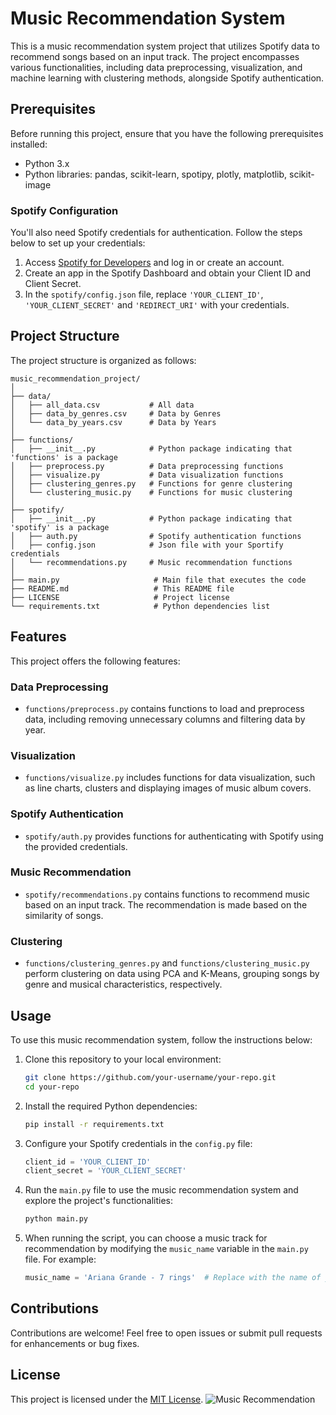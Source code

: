 # Music Recommendation System

This is a music recommendation system project that utilizes Spotify data to recommend songs based on an input track. The project encompasses various functionalities, including data preprocessing, visualization, and machine learning with clustering methods, alongside Spotify authentication.

## Prerequisites

Before running this project, ensure that you have the following prerequisites installed:

- Python 3.x
- Python libraries: pandas, scikit-learn, spotipy, plotly, matplotlib, scikit-image

### Spotify Configuration

You'll also need Spotify credentials for authentication. Follow the steps below to set up your credentials:

1. Access [Spotify for Developers](https://developer.spotify.com/dashboard/) and log in or create an account.
2. Create an app in the Spotify Dashboard and obtain your Client ID and Client Secret.
3. In the `spotify/config.json` file, replace `'YOUR_CLIENT_ID'`, `'YOUR_CLIENT_SECRET'` and `'REDIRECT_URI'` with your credentials.

## Project Structure

The project structure is organized as follows:

```
music_recommendation_project/
│
├── data/
│   ├── all_data.csv           # All data
│   ├── data_by_genres.csv     # Data by Genres
│   └── data_by_years.csv      # Data by Years
│
├── functions/
│   ├── __init__.py            # Python package indicating that 'functions' is a package
│   ├── preprocess.py          # Data preprocessing functions
│   ├── visualize.py           # Data visualization functions
│   ├── clustering_genres.py   # Functions for genre clustering
│   └── clustering_music.py    # Functions for music clustering
│
├── spotify/
│   ├── __init__.py            # Python package indicating that 'spotify' is a package
│   ├── auth.py                # Spotify authentication functions
│   ├── config.json            # Json file with your Sportify credentials
│   └── recommendations.py     # Music recommendation functions
│
├── main.py                     # Main file that executes the code
├── README.md                   # This README file
├── LICENSE                     # Project license
└── requirements.txt            # Python dependencies list
```

## Features

This project offers the following features:

### Data Preprocessing

- `functions/preprocess.py` contains functions to load and preprocess data, including removing unnecessary columns and filtering data by year.

### Visualization

- `functions/visualize.py` includes functions for data visualization, such as line charts, clusters and displaying images of music album covers.

### Spotify Authentication

- `spotify/auth.py` provides functions for authenticating with Spotify using the provided credentials.

### Music Recommendation

- `spotify/recommendations.py` contains functions to recommend music based on an input track. The recommendation is made based on the similarity of songs.

### Clustering

- `functions/clustering_genres.py` and `functions/clustering_music.py` perform clustering on data using PCA and K-Means, grouping songs by genre and musical characteristics, respectively.

## Usage

To use this music recommendation system, follow the instructions below:

1. Clone this repository to your local environment:

   ```bash
   git clone https://github.com/your-username/your-repo.git
   cd your-repo
   ```

2. Install the required Python dependencies:

   ```bash
   pip install -r requirements.txt
   ```

3. Configure your Spotify credentials in the `config.py` file:

   ```python
   client_id = 'YOUR_CLIENT_ID'
   client_secret = 'YOUR_CLIENT_SECRET'
   ```

4. Run the `main.py` file to use the music recommendation system and explore the project's functionalities:

   ```bash
   python main.py
   ```

5. When running the script, you can choose a music track for recommendation by modifying the `music_name` variable in the `main.py` file. For example:

   ```python
   music_name = 'Ariana Grande - 7 rings'  # Replace with the name of your desired input track
   ```

## Contributions

Contributions are welcome! Feel free to open issues or submit pull requests for enhancements or bug fixes.

## License

This project is licensed under the [MIT License](LICENSE).
![Music Recommendation](https://github.com/christianduhp/music-recommendation/assets/85292359/433ce0da-60a5-4632-84a9-4cd7f89ae725)
